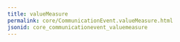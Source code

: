 ```yaml
---
title: valueMeasure
permalink: core/CommunicationEvent.valueMeasure.html
jsonid: core_communicationevent_valuemeasure
---
```

